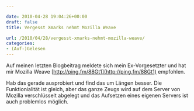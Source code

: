 ```yaml
---

date: 2010-04-28 19:04:26+00:00
draft: false
title: Vergesst Xmarks nehmt Mozilla Weave

url: /2010/04/28/vergesst-xmarks-nehmt-mozilla-weave/
categories:
- (Auf-)Gelesen
---
```


Auf meinen letzten Blogbeitrag meldete sich mein Ex-Vorgesetzter und hat mir Mozilla Weave [http://ping.fm/88Gt1](http://ping.fm/88Gt1) empfohlen.

Hab das gerade ausprobiert und find das um Längen besser. Die Funktionialität ist gleich, aber das ganze Zeugs wird auf dem Server von Mozilla verschlüsselt abgelegt und das Aufsetzen eines eigenen Servers ist auch problemlos möglich.
